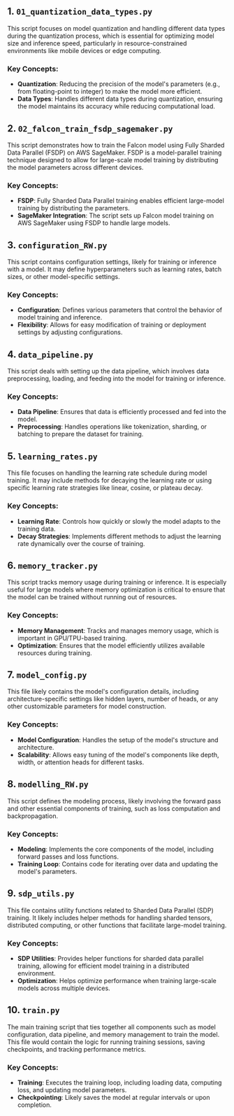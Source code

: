 ## 1. `01_quantization_data_types.py`
This script focuses on model quantization and handling different data types during the quantization process, which is essential for optimizing model size and inference speed, particularly in resource-constrained environments like mobile devices or edge computing.

### Key Concepts:
- **Quantization**: Reducing the precision of the model's parameters (e.g., from floating-point to integer) to make the model more efficient.
- **Data Types**: Handles different data types during quantization, ensuring the model maintains its accuracy while reducing computational load.

## 2. `02_falcon_train_fsdp_sagemaker.py`
This script demonstrates how to train the Falcon model using Fully Sharded Data Parallel (FSDP) on AWS SageMaker. FSDP is a model-parallel training technique designed to allow for large-scale model training by distributing the model parameters across different devices.

### Key Concepts:
- **FSDP**: Fully Sharded Data Parallel training enables efficient large-model training by distributing the parameters.
- **SageMaker Integration**: The script sets up Falcon model training on AWS SageMaker using FSDP to handle large models.

## 3. `configuration_RW.py`
This script contains configuration settings, likely for training or inference with a model. It may define hyperparameters such as learning rates, batch sizes, or other model-specific settings.

### Key Concepts:
- **Configuration**: Defines various parameters that control the behavior of model training and inference.
- **Flexibility**: Allows for easy modification of training or deployment settings by adjusting configurations.

## 4. `data_pipeline.py`
This script deals with setting up the data pipeline, which involves data preprocessing, loading, and feeding into the model for training or inference.

### Key Concepts:
- **Data Pipeline**: Ensures that data is efficiently processed and fed into the model.
- **Preprocessing**: Handles operations like tokenization, sharding, or batching to prepare the dataset for training.

## 5. `learning_rates.py`
This file focuses on handling the learning rate schedule during model training. It may include methods for decaying the learning rate or using specific learning rate strategies like linear, cosine, or plateau decay.

### Key Concepts:
- **Learning Rate**: Controls how quickly or slowly the model adapts to the training data.
- **Decay Strategies**: Implements different methods to adjust the learning rate dynamically over the course of training.

## 6. `memory_tracker.py`
This script tracks memory usage during training or inference. It is especially useful for large models where memory optimization is critical to ensure that the model can be trained without running out of resources.

### Key Concepts:
- **Memory Management**: Tracks and manages memory usage, which is important in GPU/TPU-based training.
- **Optimization**: Ensures that the model efficiently utilizes available resources during training.

## 7. `model_config.py`
This file likely contains the model's configuration details, including architecture-specific settings like hidden layers, number of heads, or any other customizable parameters for model construction.

### Key Concepts:
- **Model Configuration**: Handles the setup of the model's structure and architecture.
- **Scalability**: Allows easy tuning of the model's components like depth, width, or attention heads for different tasks.

## 8. `modelling_RW.py`
This script defines the modeling process, likely involving the forward pass and other essential components of training, such as loss computation and backpropagation.

### Key Concepts:
- **Modeling**: Implements the core components of the model, including forward passes and loss functions.
- **Training Loop**: Contains code for iterating over data and updating the model's parameters.

## 9. `sdp_utils.py`
This file contains utility functions related to Sharded Data Parallel (SDP) training. It likely includes helper methods for handling sharded tensors, distributed computing, or other functions that facilitate large-model training.

### Key Concepts:
- **SDP Utilities**: Provides helper functions for sharded data parallel training, allowing for efficient model training in a distributed environment.
- **Optimization**: Helps optimize performance when training large-scale models across multiple devices.

## 10. `train.py`
The main training script that ties together all components such as model configuration, data pipeline, and memory management to train the model. This file would contain the logic for running training sessions, saving checkpoints, and tracking performance metrics.

### Key Concepts:
- **Training**: Executes the training loop, including loading data, computing loss, and updating model parameters.
- **Checkpointing**: Likely saves the model at regular intervals or upon completion.
